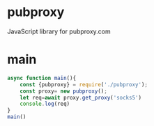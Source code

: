 # pubproxy
JavaScript library for pubproxy.com
# main
```js
async function main(){
    const {pubproxy} = require('./pubproxy');
    const proxy= new pubproxy();
    let req=await proxy.get_proxy('socks5')
    console.log(req)
}
main()
```
